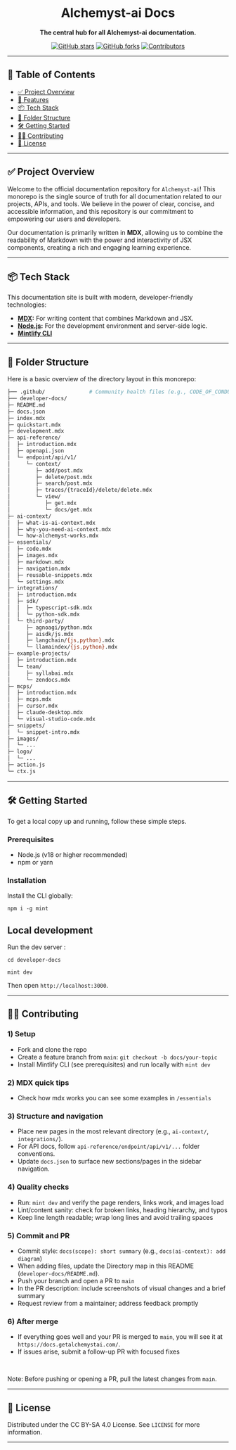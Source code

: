 <div align="center">
  <h1>Alchemyst-ai Docs</h1>
  <p><strong>The central hub for all Alchemyst-ai documentation.</strong></p>

  <p>
    <a href="https://github.com/Alchemyst-ai/docs/stargazers"><img src="https://img.shields.io/github/stars/Alchemyst-ai/docs?style=social" alt="GitHub stars"></a>
    <a href="https://github.com/Alchemyst-ai/docs/network"><img src="https://img.shields.io/github/forks/Alchemyst-ai/docs?style=social" alt="GitHub forks"></a>
    <a href="https://github.com/Alchemyst-ai/docs/graphs/contributors"><img src="https://img.shields.io/github/contributors/Alchemyst-ai/docs" alt="Contributors"></a>

  </p>
</div>

---

## 📜 Table of Contents

* [✅ Project Overview](#-project-overview)
* [🚀 Features](#-features)
* [📦 Tech Stack](#-tech-stack)
* [📁 Folder Structure](#-folder-structure)
* [🛠️ Getting Started](#️-getting-started)
* [🧑‍💻 Contributing](#-contributing)
* [📄 License](#-license)

---

## ✅ Project Overview

Welcome to the official documentation repository for `Alchemyst-ai`! This monorepo is the single source of truth for all documentation related to our projects, APIs, and tools. We believe in the power of clear, concise, and accessible information, and this repository is our commitment to empowering our users and developers.

Our documentation is primarily written in **MDX**, allowing us to combine the readability of Markdown with the power and interactivity of JSX components, creating a rich and engaging learning experience.

---

## 📦 Tech Stack

This documentation site is built with modern, developer-friendly technologies:

* **[MDX](https://mdxjs.com/):** For writing content that combines Markdown and JSX.
* **[Node.js](https://nodejs.org/):** For the development environment and server-side logic.
* **[Mintlify CLI](https://www.npmjs.com/package/mint)**

---

## 📁 Folder Structure

Here is a basic overview of the directory layout in this monorepo:

```bash
├── .github/              # Community health files (e.g., CODE_OF_CONDUCT.md)
├── developer-docs/
├─ README.md
├─ docs.json
├─ index.mdx
├─ quickstart.mdx
├─ development.mdx
├─ api-reference/
│  ├─ introduction.mdx
│  ├─ openapi.json
│  └─ endpoint/api/v1/
│     └─ context/
│        ├─ add/post.mdx
│        ├─ delete/post.mdx
│        ├─ search/post.mdx
│        ├─ traces/{traceId}/delete/delete.mdx
│        └─ view/
│           ├─ get.mdx
│           └─ docs/get.mdx
├─ ai-context/
│  ├─ what-is-ai-context.mdx
│  ├─ why-you-need-ai-context.mdx
│  └─ how-alchemyst-works.mdx
├─ essentials/
│  ├─ code.mdx
│  ├─ images.mdx
│  ├─ markdown.mdx
│  ├─ navigation.mdx
│  ├─ reusable-snippets.mdx
│  └─ settings.mdx
├─ integrations/
│  ├─ introduction.mdx
│  ├─ sdk/
│  │  ├─ typescript-sdk.mdx
│  │  └─ python-sdk.mdx
│  └─ third-party/
│     ├─ agnoagi/python.mdx
│     ├─ aisdk/js.mdx
│     ├─ langchain/{js,python}.mdx
│     └─ llamaindex/{js,python}.mdx
├─ example-projects/
│  ├─ introduction.mdx
│  └─ team/
│     ├─ syllabai.mdx
│     └─ zendocs.mdx
├─ mcps/
│  ├─ introduction.mdx
│  ├─ mcps.mdx
│  ├─ cursor.mdx
│  ├─ claude-desktop.mdx
│  └─ visual-studio-code.mdx
├─ snippets/
│  └─ snippet-intro.mdx
├─ images/
│  └─ ...
├─ logo/
│  └─ ...
├─ action.js
└─ ctx.js
```

---

## 🛠️ Getting Started

To get a local copy up and running, follow these simple steps.

### Prerequisites

* Node.js (v18 or higher recommended)
* npm or yarn

### Installation

Install the CLI globally:

```
npm i -g mint
```

## Local development

Run the dev server :

```
cd developer-docs
```

```
mint dev
```

Then open `http://localhost:3000`.

---

## 🧑‍💻 Contributing

### 1) Setup

- Fork and clone the repo
- Create a feature branch from `main`: `git checkout -b docs/your-topic`
- Install Mintlify CLI (see prerequisites) and run locally with `mint dev`

### 2) MDX quick tips

- Check how mdx works you can see some examples in `/essentials`

### 3) Structure and navigation

- Place new pages in the most relevant directory (e.g., `ai-context/`, `integrations/`).
- For API docs, follow `api-reference/endpoint/api/v1/...` folder conventions.
- Update `docs.json` to surface new sections/pages in the sidebar navigation.

### 4) Quality checks

- Run: `mint dev` and verify the page renders, links work, and images load
- Lint/content sanity: check for broken links, heading hierarchy, and typos
- Keep line length readable; wrap long lines and avoid trailing spaces

### 5) Commit and PR

- Commit style: `docs(scope): short summary` (e.g., `docs(ai-context): add diagram`)
- When adding files, update the Directory map in this README (`developer-docs/README.md`).
- Push your branch and open a PR to `main`
- In the PR description: include screenshots of visual changes and a brief summary
- Request review from a maintainer; address feedback promptly

### 6) After merge

- If everything goes well and your PR is merged to `main`, you will see it at `https://docs.getalchemystai.com/`.
- If issues arise, submit a follow-up PR with focused fixes

</br>
 
 Note: Before pushing or opening a PR, pull the latest changes from `main`.

---

## 📄 License

Distributed under the CC BY-SA 4.0 License. See `LICENSE` for more information.

---
